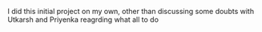 I did this initial project on my own, other than discussing some doubts with Utkarsh and Priyenka reagrding what all to do
